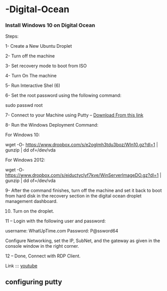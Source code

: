 # -Digital-Ocean
### Install Windows 10 on Digital Ocean

Steps:

1- Create a New Ubuntu Droplet

2- Turn off the machine

3- Set recovery mode to boot from ISO

4- Turn On The machine

5- Run Interactive Shel (6)

6- Set the root password using the following command:

sudo passwd root

7- Connect to your Machine using Putty – [Download From this link](https://computech21.com/2019/05/22/download-putty-free-ssh-client/)

8- Run the Windows Deployment Command:

For Windows 10:

wget -O- https://www.dropbox.com/s/e2oglmh3tdu3boz/WIn10.gz?dl=1 | gunzip | dd of=/dev/vda

For Windows 2012:

wget -O- https://www.dropbox.com/s/eiductyclyf7kve/WinServerImageDO.gz?dl=1 | gunzip | dd of=/dev/vda

9- After the command finishes, turn off the machine and set it back to boot from hard disk in the recovery section in the digital ocean droplet management dashboard.

10. Turn on the droplet.

11 – Login with the following user and password:

username: WhatUpTime.com
Password: P@ssword64

Configure Networking, set the IP, SubNet, and the gateway as given in the console window in the right corner.

12  – Done, Connect with RDP Client.

Link ::: [youtube](https://www.youtube.com/watch?v=cgkjjJA8rGc)


## configuring putty 


